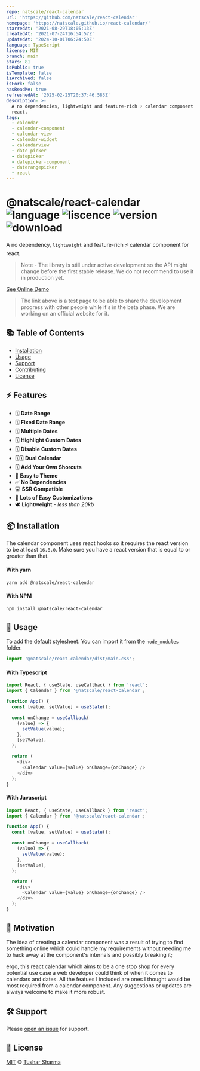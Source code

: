 ```yaml
---
repo: natscale/react-calendar
url: 'https://github.com/natscale/react-calendar'
homepage: 'https://natscale.github.io/react-calendar/'
starredAt: '2021-08-29T18:05:13Z'
createdAt: '2021-07-24T16:54:57Z'
updatedAt: '2024-10-01T06:24:50Z'
language: TypeScript
license: MIT
branch: main
stars: 81
isPublic: true
isTemplate: false
isArchived: false
isFork: false
hasReadMe: true
refreshedAt: '2025-02-25T20:37:46.583Z'
description: >-
  A no dependencies, lightweight and feature-rich ⚡ calendar component for
  react.
tags:
  - calendar
  - calendar-component
  - calendar-view
  - calendar-widget
  - calendarview
  - date-picker
  - datepicker
  - datepicker-component
  - daterangepicker
  - react
---
```


# @natscale/react-calendar ![language](https://img.shields.io/badge/language-javascript-blue.svg) ![liscence](https://img.shields.io/npm/l/@natscale/react-calendar) ![version](https://img.shields.io/npm/v/@natscale/react-calendar) ![download](https://img.shields.io/npm/dt/@natscale/react-calendar)

A no dependency, `lightweight` and feature-rich ⚡ calendar component for react.

> Note - The library is still under active development so the API might change before the first stable release. We do not recommend to use it in production yet.

[See Online Demo](https://natscale.github.io/react-calendar/)

> The link above is a test page to be able to share the development progress with other people while it's in the beta phase. We are working on an official website for it.

## :books: Table of Contents

- [Installation](#package-installation)
- [Usage](#rocket-usage)
- [Support](#hammer_and_wrench-support)
- [Contributing](#memo-contributing)
- [License](#scroll-license)

## :zap: Features

- 🗓 **Date Range**
- 🗓 **Fixed Date Range**
- 🗓 **Multiple Dates**
- 🗓 **Highlight Custom Dates**
- 🗓 **Disable Custom Dates**
- 🗓🗓 **Dual Calendar**
- 🗓 **Add Your Own Shorcuts**
- 🦄 **Easy to Theme**
- ✅ **No Dependencies**
- 💻 **SSR Compatible**
- 🔩 **Lots of Easy Customizations**
- 🕊 **Lightweight** - _less than 20kb_

## :package: Installation

The calendar component uses react hooks so it requires the react version to be at least `16.8.0`. Make sure you have a react version that is equal to or greater than that.

#### With yarn

```sh
yarn add @natscale/react-calendar
```

#### With NPM

```sh
npm install @natscale/react-calendar
```

## :rocket: Usage

To add the default stylesheet. You can import it from the `node_modules` folder.

```ts
import '@natscale/react-calendar/dist/main.css';
```

#### With Typescript

```typescript
import React, { useState, useCallback } from 'react';
import { Calendar } from '@natscale/react-calendar';

function App() {
  const [value, setValue] = useState();

  const onChange = useCallback(
    (value) => {
      setValue(value);
    },
    [setValue],
  );

  return (
    <div>
      <Calendar value={value} onChange={onChange} />
    </div>
  );
}
```

#### With Javascript

```typescript
import React, { useState, useCallback } from 'react';
import { Calendar } from '@natscale/react-calendar';

function App() {
  const [value, setValue] = useState();

  const onChange = useCallback(
    (value) => {
      setValue(value);
    },
    [setValue],
  );

  return (
    <div>
      <Calendar value={value} onChange={onChange} />
    </div>
  );
}
```

## :memo: Motivation

The idea of creating a calendar component was a result of trying to find something online which could handle my requirements without needing me to hack away at the component's internals and possibly breaking it;

ergo, this react calendar which aims to be a one stop shop for every potential use case a web developer could think of when it comes to calendars and dates. All the featues I included are ones I thought would be most required from a calendar component. Any suggestions or updates are always welcome to make it more robust.

## :hammer_and_wrench: Support

Please [open an issue](https://github.com/natscale/react-calendar/issues/new) for support.

## :scroll: License

[MIT](LICENSE) © [Tushar Sharma](https://github.com/tusharf5/)
